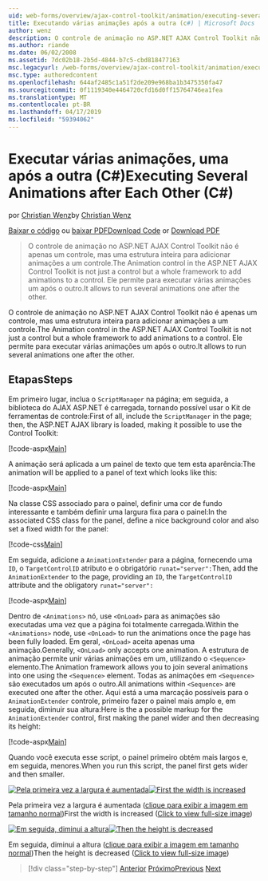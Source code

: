```yaml
---
uid: web-forms/overview/ajax-control-toolkit/animation/executing-several-animations-after-each-other-cs
title: Executando várias animações após a outra (c#) | Microsoft Docs
author: wenz
description: O controle de animação no ASP.NET AJAX Control Toolkit não é apenas um controle, mas uma estrutura inteira para adicionar animações a um controle. Ele permite para executar severa...
ms.author: riande
ms.date: 06/02/2008
ms.assetid: 7dc02b18-2b5d-4844-b7c5-cbd818477163
msc.legacyurl: /web-forms/overview/ajax-control-toolkit/animation/executing-several-animations-after-each-other-cs
msc.type: authoredcontent
ms.openlocfilehash: 644af2485c1a51f2de209e968ba1b3475350fa47
ms.sourcegitcommit: 0f1119340e4464720cfd16d0ff15764746ea1fea
ms.translationtype: MT
ms.contentlocale: pt-BR
ms.lasthandoff: 04/17/2019
ms.locfileid: "59394062"
---
```

# <a name="executing-several-animations-after-each-other-c"></a><span data-ttu-id="76bf5-104">Executar várias animações, uma após a outra (C#)</span><span class="sxs-lookup"><span data-stu-id="76bf5-104">Executing Several Animations after Each Other (C#)</span></span>

<span data-ttu-id="76bf5-105">por [Christian Wenz](https://github.com/wenz)</span><span class="sxs-lookup"><span data-stu-id="76bf5-105">by [Christian Wenz](https://github.com/wenz)</span></span>

<span data-ttu-id="76bf5-106">[Baixar o código](http://download.microsoft.com/download/f/9/a/f9a26acd-8df4-4484-8a18-199e4598f411/Animation3.cs.zip) ou [baixar PDF](http://download.microsoft.com/download/6/7/1/6718d452-ff89-4d3f-a90e-c74ec2d636a3/animation3CS.pdf)</span><span class="sxs-lookup"><span data-stu-id="76bf5-106">[Download Code](http://download.microsoft.com/download/f/9/a/f9a26acd-8df4-4484-8a18-199e4598f411/Animation3.cs.zip) or [Download PDF](http://download.microsoft.com/download/6/7/1/6718d452-ff89-4d3f-a90e-c74ec2d636a3/animation3CS.pdf)</span></span>

> <span data-ttu-id="76bf5-107">O controle de animação no ASP.NET AJAX Control Toolkit não é apenas um controle, mas uma estrutura inteira para adicionar animações a um controle.</span><span class="sxs-lookup"><span data-stu-id="76bf5-107">The Animation control in the ASP.NET AJAX Control Toolkit is not just a control but a whole framework to add animations to a control.</span></span> <span data-ttu-id="76bf5-108">Ele permite para executar várias animações um após o outro.</span><span class="sxs-lookup"><span data-stu-id="76bf5-108">It allows to run several animations one after the other.</span></span>


<span data-ttu-id="76bf5-109">O controle de animação no ASP.NET AJAX Control Toolkit não é apenas um controle, mas uma estrutura inteira para adicionar animações a um controle.</span><span class="sxs-lookup"><span data-stu-id="76bf5-109">The Animation control in the ASP.NET AJAX Control Toolkit is not just a control but a whole framework to add animations to a control.</span></span> <span data-ttu-id="76bf5-110">Ele permite para executar várias animações um após o outro.</span><span class="sxs-lookup"><span data-stu-id="76bf5-110">It allows to run several animations one after the other.</span></span>

## <a name="steps"></a><span data-ttu-id="76bf5-111">Etapas</span><span class="sxs-lookup"><span data-stu-id="76bf5-111">Steps</span></span>

<span data-ttu-id="76bf5-112">Em primeiro lugar, inclua o `ScriptManager` na página; em seguida, a biblioteca do AJAX ASP.NET é carregada, tornando possível usar o Kit de ferramentas de controle:</span><span class="sxs-lookup"><span data-stu-id="76bf5-112">First of all, include the `ScriptManager` in the page; then, the ASP.NET AJAX library is loaded, making it possible to use the Control Toolkit:</span></span>

[!code-aspx[Main](executing-several-animations-after-each-other-cs/samples/sample1.aspx)]

<span data-ttu-id="76bf5-113">A animação será aplicada a um painel de texto que tem esta aparência:</span><span class="sxs-lookup"><span data-stu-id="76bf5-113">The animation will be applied to a panel of text which looks like this:</span></span>

[!code-aspx[Main](executing-several-animations-after-each-other-cs/samples/sample2.aspx)]

<span data-ttu-id="76bf5-114">Na classe CSS associado para o painel, definir uma cor de fundo interessante e também definir uma largura fixa para o painel:</span><span class="sxs-lookup"><span data-stu-id="76bf5-114">In the associated CSS class for the panel, define a nice background color and also set a fixed width for the panel:</span></span>

[!code-css[Main](executing-several-animations-after-each-other-cs/samples/sample3.css)]

<span data-ttu-id="76bf5-115">Em seguida, adicione a `AnimationExtender` para a página, fornecendo uma `ID`, o `TargetControlID` atributo e o obrigatório `runat="server":`</span><span class="sxs-lookup"><span data-stu-id="76bf5-115">Then, add the `AnimationExtender` to the page, providing an `ID`, the `TargetControlID` attribute and the obligatory `runat="server":`</span></span>

[!code-aspx[Main](executing-several-animations-after-each-other-cs/samples/sample4.aspx)]

<span data-ttu-id="76bf5-116">Dentro de `<Animations>` nó, use `<OnLoad>` para as animações são executadas uma vez que a página foi totalmente carregada.</span><span class="sxs-lookup"><span data-stu-id="76bf5-116">Within the `<Animations>` node, use `<OnLoad>` to run the animations once the page has been fully loaded.</span></span> <span data-ttu-id="76bf5-117">Em geral, `<OnLoad>` aceita apenas uma animação.</span><span class="sxs-lookup"><span data-stu-id="76bf5-117">Generally, `<OnLoad>` only accepts one animation.</span></span> <span data-ttu-id="76bf5-118">A estrutura de animação permite unir várias animações em um, utilizando o `<Sequence>` elemento.</span><span class="sxs-lookup"><span data-stu-id="76bf5-118">The Animation framework allows you to join several animations into one using the `<Sequence>` element.</span></span> <span data-ttu-id="76bf5-119">Todas as animações em `<Sequence>` são executados um após o outro.</span><span class="sxs-lookup"><span data-stu-id="76bf5-119">All animations within `<Sequence>` are executed one after the other.</span></span> <span data-ttu-id="76bf5-120">Aqui está a uma marcação possíveis para o `AnimationExtender` controle, primeiro fazer o painel mais amplo e, em seguida, diminuir sua altura:</span><span class="sxs-lookup"><span data-stu-id="76bf5-120">Here is the a possible markup for the `AnimationExtender` control, first making the panel wider and then decreasing its height:</span></span>

[!code-aspx[Main](executing-several-animations-after-each-other-cs/samples/sample5.aspx)]

<span data-ttu-id="76bf5-121">Quando você executa esse script, o painel primeiro obtém mais largos e, em seguida, menores.</span><span class="sxs-lookup"><span data-stu-id="76bf5-121">When you run this script, the panel first gets wider and then smaller.</span></span>


<span data-ttu-id="76bf5-122">[![Pela primeira vez a largura é aumentada](executing-several-animations-after-each-other-cs/_static/image2.png)](executing-several-animations-after-each-other-cs/_static/image1.png)</span><span class="sxs-lookup"><span data-stu-id="76bf5-122">[![First the width is increased](executing-several-animations-after-each-other-cs/_static/image2.png)](executing-several-animations-after-each-other-cs/_static/image1.png)</span></span>

<span data-ttu-id="76bf5-123">Pela primeira vez a largura é aumentada ([clique para exibir a imagem em tamanho normal](executing-several-animations-after-each-other-cs/_static/image3.png))</span><span class="sxs-lookup"><span data-stu-id="76bf5-123">First the width is increased ([Click to view full-size image](executing-several-animations-after-each-other-cs/_static/image3.png))</span></span>


<span data-ttu-id="76bf5-124">[![Em seguida, diminui a altura](executing-several-animations-after-each-other-cs/_static/image5.png)](executing-several-animations-after-each-other-cs/_static/image4.png)</span><span class="sxs-lookup"><span data-stu-id="76bf5-124">[![Then the height is decreased](executing-several-animations-after-each-other-cs/_static/image5.png)](executing-several-animations-after-each-other-cs/_static/image4.png)</span></span>

<span data-ttu-id="76bf5-125">Em seguida, diminui a altura ([clique para exibir a imagem em tamanho normal](executing-several-animations-after-each-other-cs/_static/image6.png))</span><span class="sxs-lookup"><span data-stu-id="76bf5-125">Then the height is decreased ([Click to view full-size image](executing-several-animations-after-each-other-cs/_static/image6.png))</span></span>

> [!div class="step-by-step"]
> <span data-ttu-id="76bf5-126">[Anterior](executing-several-animations-at-the-same-time-cs.md)
> [Próximo](animation-depending-on-a-condition-cs.md)</span><span class="sxs-lookup"><span data-stu-id="76bf5-126">[Previous](executing-several-animations-at-the-same-time-cs.md)
[Next](animation-depending-on-a-condition-cs.md)</span></span>
